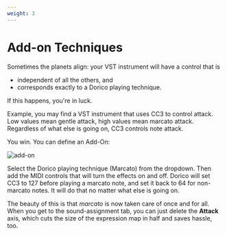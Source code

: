 ```yaml
---
weight: 3
---
```


# Add-on Techniques

Sometimes the planets align: your VST instrument will have a control that is

- independent of all the others, and 
- corresponds exactly to a Dorico playing technique. 

If this happens, you're in luck.

Example, you may find a VST instrument that uses CC3 to control attack.
Low values mean gentle attack, high values mean marcato attack. Regardless of what else
is going on, CC3 controls note attack. 

You win. You can define an Add-On:

![add-on](/add-ons.png)

Select the Dorico playing technique (Marcato) from the dropdown. 
Then add the MIDI controls that will turn the effects on
and off. 
Dorico will set CC3 to 127 before playing a marcato note, and set it back to 64 for non-marcato notes. It
will do that no matter what else is going on.

The beauty of this is that _marcato_ is now taken care of once and for all. When you get to the sound-assignment tab, 
you can just delete the **Attack** axis, which cuts the size of the expression map in half and saves hassle, too.
